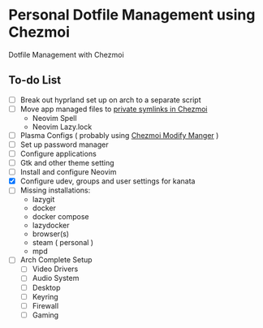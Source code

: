 # Personal Dotfile Management using Chezmoi

Dotfile Management with Chezmoi

## To-do List

- [ ] Break out hyprland set up on arch to a separate script
- [ ] Move app managed files to [private symlinks in Chezmoi](https://www.chezmoi.io/user-guide/manage-different-types-of-file/#populate-sshauthorized_keys-with-your-public-ssh-keys-from-github)
  - Neovim Spell
  - Neovim Lazy.lock
- [ ] Plasma Configs ( probably using [Chezmoi Modify Manger](https://github.com/VorpalBlade/chezmoi_modify_manager) )
- [ ] Set up password manager
- [ ] Configure applications
- [ ] Gtk and other theme setting
- [ ] Install and configure Neovim
- [x] Configure udev, groups and user settings for kanata
- [ ] Missing installations:
  - lazygit
  - docker
  - docker compose
  - lazydocker
  - browser(s)
  - steam ( personal )
  - mpd
- [ ] Arch Complete Setup
  - [ ] Video Drivers
  - [ ] Audio System
  - [ ] Desktop
  - [ ] Keyring
  - [ ] Firewall
  - [ ] Gaming
